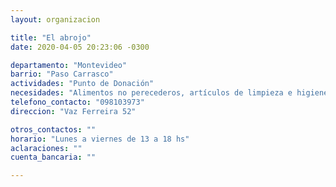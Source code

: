 ```yaml
---
layout: organizacion

title: "El abrojo"
date: 2020-04-05 20:23:06 -0300

departamento: "Montevideo"
barrio: "Paso Carrasco"
actividades: "Punto de Donación"
necesidades: "Alimentos no perecederos, artículos de limpieza e higiene personal y del hogar"
telefono_contacto: "098103973"
direccion: "Vaz Ferreira 52"

otros_contactos: ""
horario: "Lunes a viernes de 13 a 18 hs"
aclaraciones: ""
cuenta_bancaria: ""

---
```

